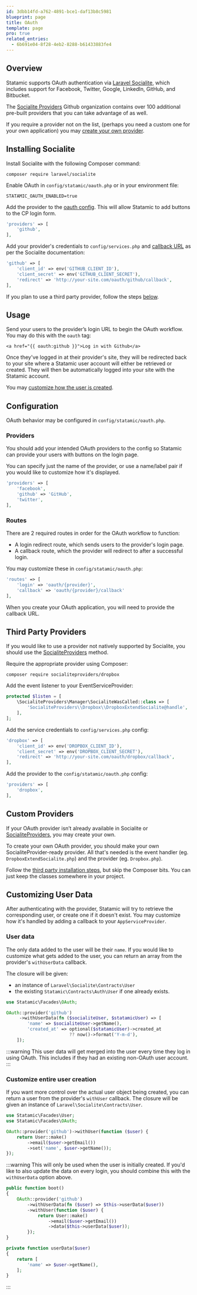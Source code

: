 ```yaml
---
id: 3dbb14fd-a762-4891-bce1-daf13b8c5981
blueprint: page
title: OAuth
template: page
pro: true
related_entries:
  - 6b691e04-8f28-4eb2-8288-b61433883fe4
---
```

## Overview

Statamic supports OAuth authentication via [Laravel Socialite](https://github.com/laravel/socialite), which includes support for Facebook, Twitter, Google, LinkedIn, GitHub, and Bitbucket.

The [Socialite Providers][socialite-providers] Github organization contains over 100 additional pre-built providers that you can take advantage of as well.

If you require a provider not on the list, (perhaps you need a custom one for your own application) you may [create your own provider](#custom-providers).

## Installing Socialite

Install Socialite with the following Composer command:

``` shell
composer require laravel/socialite
```

Enable OAuth in `config/statamic/oauth.php` or in your environment file:

``` env
STATAMIC_OAUTH_ENABLED=true
```

Add the provider to the [oauth config](#configuration). This will allow Statamic to add buttons to the CP login form.

``` php
'providers' => [
    'github',
],
```

Add your provider's credentials to `config/services.php` and [callback URL](#routes) as per the Socialite documentation:

``` php
'github' => [
    'client_id' => env('GITHUB_CLIENT_ID'),
    'client_secret' => env('GITHUB_CLIENT_SECRET'),
    'redirect' => 'http://your-site.com/oauth/github/callback',
],
```

If you plan to use a third party provider, follow the steps [below](#third-party-providers).

## Usage

Send your users to the provider’s login URL to begin the OAuth workflow. You may do this with the `oauth` tag:

```
<a href="{{ oauth:github }}">Log in with Github</a>
```

Once they've logged in at their provider's site, they will be redirected back to your site where a Statamic user account will either be retrieved or created.
They will then be automatically logged into your site with the Statamic account.

You may [customize how the user is created](#customizing-user-data).


## Configuration

OAuth behavior may be configured in `config/statamic/oauth.php`.

### Providers

You should add your intended OAuth providers to the config so Statamic can provide your users with buttons on the login page.

You can specify just the name of the provider, or use a name/label pair if you would like to customize how it's displayed.

``` php
'providers' => [
    'facebook',
    'github' => 'GitHub',
    'twitter',
],
```

### Routes

There are 2 required routes in order for the OAuth workflow to function:
  - A login redirect route, which sends users to the provider's login page.
  - A callback route, which the provider will redirect to after a successful login.

You may customize these in `config/statamic/oauth.php`:

``` php
'routes' => [
    'login' => 'oauth/{provider}',
    'callback' => 'oauth/{provider}/callback'
],
```

When you create your OAuth application, you will need to provide the callback URL.

## Third Party Providers

If you would like to use a provider not natively supported by Socialite, you should use the [SocialiteProviders][socialite-providers] method.

Require the appropriate provider using Composer:

```
composer require socialiteproviders/dropbox
```

Add the event listener to your EventServiceProvider:

``` php
protected $listen = [
    \SocialiteProviders\Manager\SocialiteWasCalled::class => [
        'SocialiteProviders\\Dropbox\\DropboxExtendSocialite@handle',
    ],
];
```

Add the service credentials to `config/services.php` config:

``` php
'dropbox' => [
    'client_id' => env('DROPBOX_CLIENT_ID'),
    'client_secret' => env('DROPBOX_CLIENT_SECRET'),
    'redirect' => 'http://your-site.com/oauth/dropbox/callback',
],
```

Add the provider to the `config/statamic/oauth.php` config:

``` php
'providers' => [
    'dropbox',
],
```

## Custom Providers

If your OAuth provider isn’t already available in Socialite or [SocialiteProviders][socialite-providers], you may create your own.

To create your own OAuth provider, you should make your own SocialiteProvider-ready provider. All that's needed is the event handler (eg. `DropboxExtendSocialite.php`) and the provider (eg. `Dropbox.php`).

Follow the [third party installation steps](#third-party-providers), but skip the Composer bits. You can just keep the classes somewhere in your project.

## Customizing User Data

After authenticating with the provider, Statamic will try to retrieve the corresponding user, or create one if it doesn't exist. You may customize how it's handled by adding a callback to your `AppServiceProvider`.

### User data

The only data added to the user will be their `name`. If you would like to customize what gets added to the user, you can return an array from the provider's `withUserData` callback.

The closure will be given:
- an instance of `Laravel\Socialite\Contracts\User`
- the existing `Statamic\Contracts\Auth\User` if one already exists.

``` php
use Statamic\Facades\OAuth;

OAuth::provider('github')
     ->withUserData(fn ($socialiteUser, $statamicUser) => [
        'name' => $socialiteUser->getName(),
        'created_at' => optional($statamicUser)->created_at
                        ?? now()->format('Y-m-d'),
    ]);
```

:::warning
This user data will get merged into the user every time they log in using OAuth. This includes if they had an existing non-OAuth user account.
:::

### Customize entire user creation

If you want more control over the actual user object being created, you can return a user from the provider's `withUser` callback. The closure will be given an instance of `Laravel\Socialite\Contracts\User`.

``` php
use Statamic\Facades\User;
use Statamic\Facades\OAuth;

OAuth::provider('github')->withUser(function ($user) {
    return User::make()
        ->email($user->getEmail())
        ->set('name', $user->getName());
});
```

:::warning
This will only be used when the user is initially created. If you'd like to also update the data on every login, you should combine this with the `withUserData` option above.

```php
public function boot()
{
    OAuth::provider('github')
        ->withUserData(fn ($user) => $this->userData($user))
        ->withUser(function ($user) {
            return User::make()
                ->email($user->getEmail())
                ->data($this->userData($user));
        });
}

private function userData($user)
{
    return [
        'name' => $user->getName(),
    ];
}
```
:::

[socialite-providers]: https://socialiteproviders.com/
